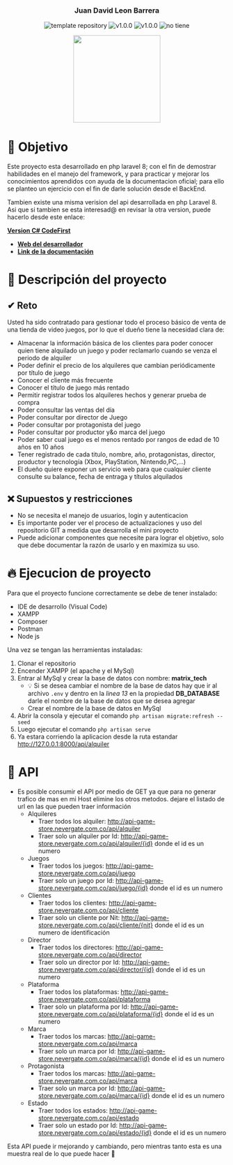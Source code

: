 <p align="center">
    <h3 align="center">Juan David Leon Barrera</h3>
	<p align="center">
		<img src="https://img.shields.io/badge/Laravel-FF2D20?logo=laravel&logoColor=white" alt="template repository">
        <img src="https://img.shields.io/static/v1?label=proyecto&message=Api Rest&color=white" alt="v1.0.0">
		<img src="https://img.shields.io/static/v1?label=version&message=1.0.0&color=blue" alt="v1.0.0">
		<img src="https://img.shields.io/static/v1?label=licencia&message=no%20tiene&color=green" alt="no tiene">
	</p>
    <p align="center">
        <a href="https://nevergate.com.co/"><img src="https://nevergate.com.co/otros/portafolio/images/logo.png" width="200"></a>
    </p>
</p>


# 🚩 Objetivo

Este proyecto esta desarrollado en php laravel 8; con el fin de demostrar habilidades en el manejo del framework, y para practicar y mejorar los conocimientos aprendidos con ayuda de la documentacion oficial; para ello se planteo un ejercicio con el fin de darle solución desde el BackEnd.

Tambien existe una misma verision del api desarrollada en php Laravel 8. Asi que si tambien se esta interesad@ en revisar la otra version, puede hacerlo desde este enlace:

**[Version C# CodeFirst](https://github.com/Wilmilcard/GameStore.API)**

- **[Web del desarrollador](https://nevergate.com.co/)**
- **[Link de la documentación](https://manuais.iessanclemente.net/index.php/LARAVEL_Framework_-_Tutorial_01_-_Creaci%C3%B3n_de_API_RESTful_(actualizado))**

# 📄 Descripción del proyecto

## ✔ Reto

Usted ha sido contratado para gestionar todo el proceso básico de venta de una tienda de video juegos, por lo que el dueño tiene la necesidad clara de:
- Almacenar la información básica de los clientes para poder conocer quien tiene alquilado un juego y poder reclamarlo cuando se venza el periodo de alquiler
- Poder definir el precio de los alquileres que cambian periódicamente por título de juego
- Conocer el cliente más frecuente
- Conocer el título de juego más rentado
- Permitir registrar todos los alquileres hechos y generar prueba de compra
- Poder consultar las ventas del día
- Poder consultar por director de Juego
- Poder consultar por protagonista del juego
- Poder consultar por productor y&o marca del juego
- Poder saber cual juego es el menos rentado por rangos de edad de 10 años en 10 años
- Tener registrado de cada titulo, nombre, año, protagonistas, director, productor y tecnología (Xbox, PlayStation, Nintendo,PC,…)
- El dueño quiere exponer un servicio web para que cualquier cliente consulte su balance, fecha de entraga  y títulos alquilados

## ❌ Supuestos y restricciones

- No se necesita el manejo de usuarios, login y autenticacion
- Es importante poder ver el proceso de actualizaciones y uso del repositorio GIT a medida que desarrolla el mini proyecto
- Puede adicionar componentes que necesite para lograr el objetivo, solo que debe documentar la razón de usarlo y en maximiza su uso.

# 🔥 Ejecucion de proyecto

Para que el proyecto funcione correctamente se debe de tener instalado:

- IDE de desarrollo (Visual Code)
- XAMPP
- Composer
- Postman
- Node js

Una vez se tengan las herramientas instaladas:

1. Clonar el repositorio
2. Encender XAMPP (el apache y el MySql)
3. Entrar al MySql y crear la base de datos con nombre: **matrix_tech**
    - 💡 Si se desea cambiar el nombre de la base de datos hay que ir al archivo `.env` y dentro en la *linea 13* en la propiedad **DB_DATABASE** darle el nombre de la base de datos que se desea agregar
    - Crear el nombre de la base de datos en MySql
4. Abrir la consola y ejecutar el comando `php artisan migrate:refresh --seed`
5. Luego ejecutar el comando `php artisan serve`
6. Ya estara corriendo la aplicacion desde la ruta estandar http://127.0.0.1:8000/api/alquiler

# 🧪 API

- Es posible consumir el API por medio de GET ya que para no generar trafico de mas en mi Host elimine los otros metodos. dejare el listado de url en las que pueden traer información
    - Alquileres
        - Traer todos los alquiler: http://api-game-store.nevergate.com.co/api/alquiler
        - Traer solo un alquiler por Id: http://api-game-store.nevergate.com.co/api/alquiler/{id} donde el id es un numero
    - Juegos
        - Traer todos los juegos: http://api-game-store.nevergate.com.co/api/juego
        - Traer solo un juego por Id: http://api-game-store.nevergate.com.co/api/juego/{id} donde el id es un numero
    - Clientes
        - Traer todos los clientes: http://api-game-store.nevergate.com.co/api/cliente
        - Traer solo un cliente por Nit: http://api-game-store.nevergate.com.co/api/cliente/{nit} donde el id es un numero de identificación
    - Director
        - Traer todos los directores: http://api-game-store.nevergate.com.co/api/director
        - Traer solo un director por Id: http://api-game-store.nevergate.com.co/api/director/{id} donde el id es un numero
    - Plataforma
        - Traer todos los plataformas: http://api-game-store.nevergate.com.co/api/plataforma
        - Traer solo un plataforma por Id: http://api-game-store.nevergate.com.co/api/plataforma/{id} donde el id es un numero
    - Marca
        - Traer todos los marcas: http://api-game-store.nevergate.com.co/api/marca
        - Traer solo un marca por Id: http://api-game-store.nevergate.com.co/api/marca/{id} donde el id es un numero
    - Protagonista
        - Traer todos los marcas: http://api-game-store.nevergate.com.co/api/marca
        - Traer solo un marca por Id: http://api-game-store.nevergate.com.co/api/marca/{id} donde el id es un numero
    - Estado
        - Traer todos los estados: http://api-game-store.nevergate.com.co/api/estado
        - Traer solo un estado por Id: http://api-game-store.nevergate.com.co/api/estado/{id} donde el id es un numero
    
Esta API puede ir mejorando y cambiando, pero mientras tanto esta es una muestra real de lo que puede hacer 🛴
    
